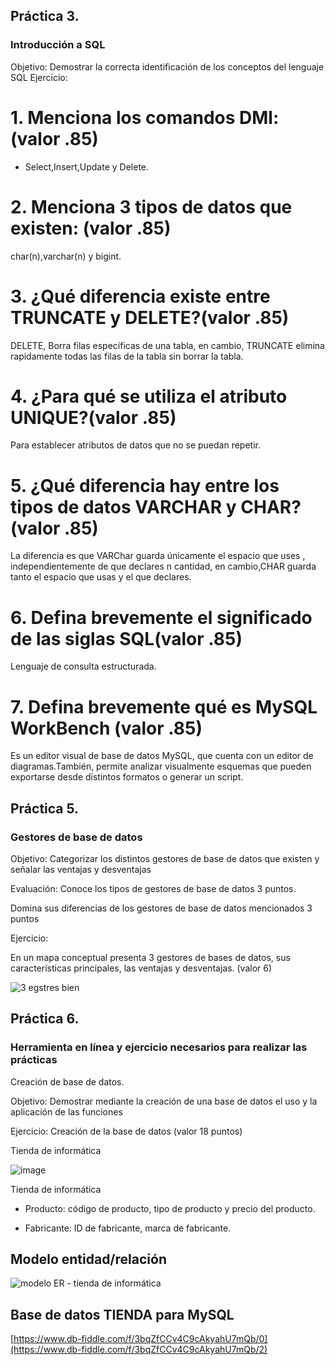 ## Práctica 3.
### Introducción a SQL
Objetivo: Demostrar la correcta identificación de los conceptos del lenguaje SQL
Ejercicio:



# 1. Menciona los comandos DMl: (valor .85)

- Select,Insert,Update y Delete. 

# 2. Menciona 3 tipos de datos que existen: (valor .85)


char(n),varchar(n) y bigint.


# 3. ¿Qué diferencia existe entre TRUNCATE y DELETE?(valor .85)


DELETE, Borra  filas específicas de una tabla, en cambio, TRUNCATE elimina rapidamente todas las filas de la tabla sin borrar la tabla.


# 4. ¿Para qué se utiliza el atributo UNIQUE?(valor .85)


Para establecer atributos de datos que no se puedan repetir.


# 5. ¿Qué diferencia hay entre los tipos de datos VARCHAR y CHAR? (valor .85)


La diferencia es que VARChar guarda únicamente el espacio que uses , independientemente de que declares n cantidad, en cambio,CHAR guarda tanto el espacio que usas y el que declares.


# 6. Defina brevemente el significado de las siglas SQL(valor .85)

Lenguaje de consulta estructurada. 



# 7. Defina brevemente qué es MySQL WorkBench (valor .85)

Es un editor visual de base de datos MySQL, que cuenta con un editor de diagramas.También, permite analizar visualmente esquemas que pueden exportarse desde distintos formatos  o  generar un script. 




## Práctica 5.
### Gestores de base de datos

Objetivo: Categorizar los distintos gestores de base de datos que existen y señalar las
ventajas y desventajas

Evaluación: Conoce los tipos de gestores de base de datos 3 puntos.

Domina sus diferencias de los gestores de base de datos mencionados 3 puntos

Ejercicio:

En un mapa conceptual presenta 3 gestores de bases de datos, sus características
principales, las ventajas y desventajas. (valor 6)

![3 egstres bien ](https://user-images.githubusercontent.com/104279978/172763142-4c959e75-34a5-4c17-95ea-3f996134a8a1.png)

## Práctica 6.
### Herramienta en línea y ejercicio necesarios para realizar las prácticas

Creación de base de datos.

Objetivo: Demostrar mediante la creación de una base de datos el uso y la aplicación de
las funciones

Ejercicio: Creación de la base de datos (valor 18 puntos)

Tienda de informática

![image](https://user-images.githubusercontent.com/91554777/170415101-717bca19-3644-46a9-8a57-8d5940c5d283.png)



Tienda de informática

- Producto: código de producto, tipo de producto y precio del producto.

- Fabricante: ID de fabricante, marca de fabricante.


## Modelo entidad/relación

![modelo ER - tienda de informática](https://user-images.githubusercontent.com/104279978/172911403-550b67bc-957f-4e7f-9cc6-3730895e6075.jpg)



## Base de datos TIENDA para MySQL

[https://www.db-fiddle.com/f/3bqZfCCv4C9cAkyahU7mQb/0](https://www.db-fiddle.com/f/3bqZfCCv4C9cAkyahU7mQb/2)
